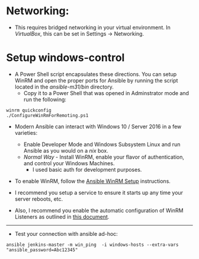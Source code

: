 # Networking:
* This requires bridged networking in your virtual environment.  In *VirtualBox*, this can be set in Settings -> Networking.

# Setup windows-control

* A Power Shell script encapsulates these directions.  You can setup WinRM and open the proper ports for Ansible by running 
  the script located in the _ansible-m31/bin_ directory.
  * Copy it to a Power Shell that was opened in Adminstrator mode and run the following:
```
winrm quickconfig
./ConfigureWinRmForRemoting.ps1
```

* Modern Ansible can interact with Windows 10 / Server 2016 in a few varieties:
  * Enable Developer Mode and Windows Subsystem Linux and run Ansible as you would on a _nix_ box.
  * _Normal Way_ - Install WinRM, enable your flavor of authentication, and control your Windows Machines.
    * I used basic auth for development purposes.

* To enable WinRM, follow the [Ansible WinRM Setup](http://docs.ansible.com/ansible/latest/user_guide/windows_setup.html#winrm-setup) instructions.
* I recommend you setup a service to ensure it starts up any time your server reboots, etc.
* Also, I recommend you enable the automatic configuration of WinRM Listeners as outlined in [this document](https://www.infrasightlabs.com/how-to-enable-winrm-on-windows-servers-clients#configure_winrm_listener).

---

* Test your connection with ansible ad-hoc:
```
ansible jenkins-master -m win_ping  -i windows-hosts --extra-vars "ansible_password=Abc12345"
```
